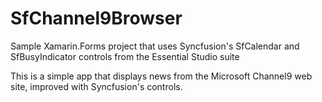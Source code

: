 # SfChannel9Browser
Sample Xamarin.Forms project that uses Syncfusion's SfCalendar and SfBusyIndicator controls from the Essential Studio suite

This is a simple app that displays news from the Microsoft Channel9 web site, improved with Syncfusion's controls.
